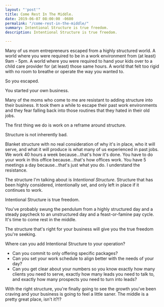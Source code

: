 ```yaml
---
layout: "'post'"
title: Come Rest In The Middle.
date: 2019-06-07 08:00:00 -0600
permalink: "/come-rest-in-the-middle/"
summary: Intentional Structure is true freedom.
description: Intentional Structure is true freedom.

---
```

Many of us mom entrepreneurs escaped from a highly structured world. A world where you were required to be in a work environment from (at least) 9am - 5pm. A world where you were required to hand your kids over to a child care provider for (at least) those same hours. A world that felt too rigid with no room to breathe or operate the way you wanted to.

So you escaped.

You started your own business.

Many of the moms who come to me are resistant to adding structure into their business. It took them a while to escape their past work environments and they fear falling back into those routines that they hated in their old jobs.

The first thing we do is work on a reframe around structure.

Structure is not inherently bad.

Blanket structure with no real consideration of why it's in place, who it will serve, and what it will produce is what many of us experienced in past jobs. We work 40 hours a week because...that's how it's done. You have to do your work in this office because...that's how offices work. You have 5 meetings a day because...that's just what you do. I understand the resistance.

The structure I'm talking about is _Intentional Structure_. Structure that has been highly considered, intentionally set, and only left in place if it continues to work.

Intentional Structure is true freedom.

You've probably swung the pendulum from a highly structured day and a steady paycheck to an unstructured day and a feast-or-famine pay cycle. It's time to come rest in the middle.

The structure that's right for your business will give you the true freedom you're seeking.

Where can you add Intentional Structure to your operation?

* Can you commit to only offering specific packages?
* Can you set your work schedule to align better with the needs of your day?
* Can you get clear about your numbers so you know exactly how many clients you need to serve, exactly how many leads you need to talk to, and exactly how many prospects you need to turn into leads?

With the right structure, you're finally going to see the growth you've been craving and your business is going to feel a little saner. The middle is a pretty great place, isn't it?!?
